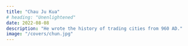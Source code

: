 ```yaml
---
title: "Chau Ju Kua"
# heading: "Unenlightened"
date: 2022-08-08
description: "He wrote the history of trading cities from 960 AD."
image: "/covers/chun.jpg"
---
```


